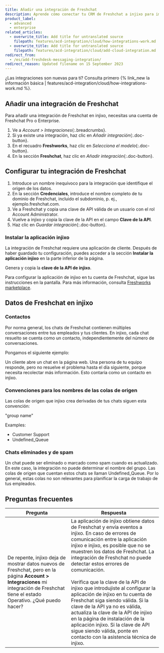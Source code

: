 ```yaml
---
title: Añadir una integración de Freshchat
description: Aprende cómo conectar tu CRM de Freshchat a injixo para importar datos.
product_label:
  - advanced
  - enterprise
related_articles:
  - overwrite_title: Add title for untranslated source
    filepath: features/acd-integration/cloud/how-integrations-work.md
  - overwrite_title: Add title for untranslated source
    filepath: features/acd-integration/cloud/add-cloud-integration.md
redirect_from:
  - /es/add-freshdesk-messaging-integration/
redirect_reason: Updated filename on 15 September 2023
---
```


¿Las integraciones son nuevas para ti? Consulta primero {% link_new la información básica | features/acd-integration/cloud/how-integrations-work.md %}.

## Añadir una integración de Freshchat

Para añadir una integración de Freshchat en injixo, necesitas una cuenta de Freshchat Pro o Enterprise.

1. Ve a _Account > Integraciones_{:.breadcrumbs}.
2. Si ya existe una integración, haz clic en _Añadir integración_{:.doc-button}.
3. En el recuadro **Freshworks**, haz clic en _Selecciona el modelo_{:.doc-button}.
4. En la sección **Freshchat**, haz clic en _Añadir integración_{:.doc-button}.

## Configurar tu integración de Freshchat

1. Introduce un nombre inequívoco para la integración que identifique el origen de los datos.
2. En la sección **Credenciales**, introduce el nombre completo de tu dominio de Freshchat, incluido el subdominio, p.&nbsp;ej., ejemplo.freshchat.com.
3. Ve a Freshchat y copia una clave de API válida de un usuario con el rol Account Administrator.
4. Vuelve a injixo y copia la clave de la API en el campo **Clave de la API**.
5. Haz clic en _Guardar integración_{:.doc-button}.

### Instalar la aplicación injixo

La integración de Freshchat requiere una aplicación de cliente. Después de haber guardado tu configuración, puedes acceder a la sección **Instalar la aplicación injixo** en la parte inferior de la página.

Genera y copia la **clave de la API de injixo**.

Para configurar la aplicación de injixo en tu cuenta de Freshchat, sigue las instrucciones en la pantalla. Para más información, consulta [Freshworks marketplace](https://www.freshworks.com/apps/injixo_connect).

## Datos de Freshchat en injixo

### Contactos

Por norma general, los chats de Freshchat contienen múltiples conversaciones entre tus empleados y tus clientes. En injixo, cada chat resuelto se cuenta como un contacto, independientemente del número de conversaciones.

Pongamos el siguiente ejemplo:

Un cliente abre un chat en la página web. Una persona de tu equipo responde, pero no resuelve el problema hasta el día siguiente, porque necesita recolectar más información. Esto contaría como un contacto en injixo.

### Convenciones para los nombres de las colas de origen

Las colas de origen que injixo crea derivadas de tus chats siguen esta convención:

"group name"

Examples:

- Customer Support
- Undefined_Queue

### Chats eliminades y de spam

Un chat puede ser eliminado o marcado como spam cuando es actualizado. En este caso, la integración no puede determinar el nombre del grupo. Las colas de origen que cuentan estos chats se llaman Undefined_Queue. Por lo general, estas colas no son relevantes para planificar la carga de trabajo de tus empleados.

## Preguntas frecuentes

| Pregunta                                                                                                                                                                       | Respuesta                                                                                                                                                                                                                                                                                                                                                                                                                                                                                                                   |
| ------------------------------------------------------------------------------------------------------------------------------------------------------------------------------ | ------------------------------------------------------------------------------------------------------------------------------------------------------------------------------------------------------------------------------------------------------------------------------------------------------------------------------------------------------------------------------------------------------------------------------------------------------------------------------------------------------------------------ |
| De repente, injixo deja de mostrar datos nuevos de Freshchat, pero en la página **Account > Integraciones** mi integración de Freshchat tiene el estado Operativo. ¿Qué puedo hacer? | La aplicación de injixo obtiene datos de Freshchat y envía eventos a injixo. En caso de errores de comunicación entre la aplicación injixo e injixo, es posible que no se muestren los datos de Freshchat. La integración de Freshchat no puede detectar estos errores de comunicación.<br><br>Verifica que la clave de la API de injixo que introdujiste al configurar la aplicación de injixo en tu cuenta de Freshchat siga siendo válida. Si la clave de la API ya no es válida, actualiza la clave de la API de injixo en la página de instalación de la aplicación injixo. Si la clave de API sigue siendo válida, ponte en contacto con la asistencia técnica de injixo. |
